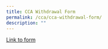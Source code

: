 ```yaml
---
title: CCA Withdrawal Form
permalink: /cca/cca-withdrawal-form/
description: ""
---
```

<a href="https://form.gov.sg/#!/625379599e072500121b668e" target="_blank" rel="noopener">Link to form</a>